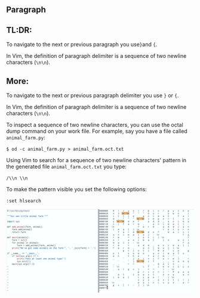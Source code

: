 ## Paragraph

## TL:DR:

To navigate to the next or previous paragraph you use`}`and `{`. 

In Vim, the definition of paragraph delimiter is a sequence of two newline characters  (`\n\n`).   



## More:

To navigate to the next or previous paragraph delimiter you use  `}` or `{`.  

In Vim, the definition of paragraph delimiter is a sequence of two newline characters  (`\n\n`).   

To inspect a sequence of two newline characters, you can use the octal dump command on your work file. For example, say you have a file called `animal_farm.py`:

```
$ od -c animal_farm.py > animal_farm.oct.txt
```

Using Vim to search for a sequence of two newline characters' pattern in the generated file  `animal_farm.oct.txt`  you type:

```
/\\n \\n
```

To make the pattern visible you set the following options:

```
:set hlsearch
```

![paragraph](./assets/paragraph.png)



